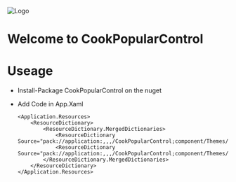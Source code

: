 ![Logo](CookPopularControl\Resources\Images\CookCSharp.ico)

# Welcome to CookPopularControl

# Useage
- Install-Package CookPopularControl on the nuget

- Add Code in App.Xaml
    ```
    <Application.Resources>
        <ResourceDictionary>
            <ResourceDictionary.MergedDictionaries>
                <ResourceDictionary Source="pack://application:,,,/CookPopularControl;component/Themes/SkinDefault.xaml"/>
                <ResourceDictionary Source="pack://application:,,,/CookPopularControl;component/Themes/Theme.xaml"/>
            </ResourceDictionary.MergedDictionaries>
        </ResourceDictionary>
    </Application.Resources>
    ```
